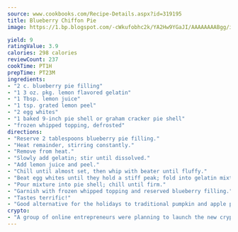 ```yaml
---
source: www.cookbooks.com/Recipe-Details.aspx?id=319195
title: Blueberry Chiffon Pie
image: https://1.bp.blogspot.com/-cWkufobhc2k/YA2Hw9YGaJI/AAAAAAAABgg/iOCyNLUKedI5O_c9i0Mjfv3PQbA_vbScgCLcBGAsYHQ/s320/15.png

yield: 9
ratingValue: 3.9
calories: 298 calories
reviewCount: 237
cookTime: PT1H
prepTime: PT23M
ingredients:
- "2 c. blueberry pie filling"
- "1 3 oz. pkg. lemon flavored gelatin"
- "1 Tbsp. lemon juice"
- "1 tsp. grated lemon peel"
- "2 egg whites"
- "1 baked 9-inch pie shell or graham cracker pie shell"
- "frozen whipped topping, defrosted"
directions:
- "Reserve 2 tablespoons blueberry pie filling."
- "Heat remainder, stirring constantly."
- "Remove from heat."
- "Slowly add gelatin; stir until dissolved."
- "Add lemon juice and peel."
- "Chill until almost set, then whip with beater until fluffy."
- "Beat egg whites until they hold a stiff peak; fold into gelatin mixture."
- "Pour mixture into pie shell; chill until firm."
- "Garnish with frozen whipped topping and reserved blueberry filling."
- "Tastes terrific!"
- "Good alternative for the holidays to traditional pumpkin and apple pies."
crypto:
- "A group of online entrepreneurs were planning to launch the new cryptocurrency on Thursday."
---
```

